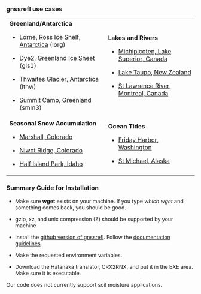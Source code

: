 
### gnssrefl use cases 


<table>
<TR>
<TD>
<B>Greenland/Antarctica</B>

* [Lorne, Ross Ice Shelf, Antarctica](use_cases/use_lorg.md) (lorg)

* [Dye2, Greenland Ice Sheet](use_cases/use_gls1.md) (gls1)

* [Thwaites Glacier, Antarctica](use_cases/use_lthw.md) (lthw)

* [Summit Camp, Greenland](use_cases/use_smm3.md) (smm3)

</TD>
<td>
<B>Lakes and Rivers</B>

* [Michipicoten, Lake Superior, Canada](use_cases/use_mchn.md) 

* [Lake Taupo, New Zealand](use_cases/use_tgho.md) 

* [St Lawrence River, Montreal, Canada](use_cases/use_pmtl.md) 

</TD>
</TR>
<TR>

<TD>
<B>Seasonal Snow Accumulation</B>

* [Marshall, Colorado](use_cases/use_p041.md) 

* [Niwot Ridge, Colorado](use_cases/use_nwot.md) 

* [Half Island Park, Idaho](use_cases/use_p360.md) 

</TD>
<TD>
<B>Ocean Tides</B>

* [Friday Harbor, Washington](use_cases/use_sc02.md) 

* [St Michael, Alaska](use_cases/use_at01.md) 

</TD>
</TR>
</Table>

<P>

### Summary Guide for Installation 

* Make sure **wget** exists on your machine.  If you type *which wget* and something comes back, you should be good.

* gzip, xz, and unix compression (Z) should be supported by your machine

* Install the [github version of gnssrefl](https://github.com/kristinemlarson/gnssrefl). Follow the [documentation guidelines](https://github.com/kristinemlarson/gnssrefl). 

* Make the requested environment variables.

* Download the Hatanaka translator, CRX2RNX, and put it in the EXE area. Make sure it is executable.

<P>

Our code does not currently support soil moisture applications.
